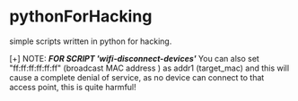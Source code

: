 # pythonForHacking
simple scripts written in python for hacking.

[+] NOTE:
***FOR SCRIPT 'wifi-disconnect-devices'***
You can also set "ff:ff:ff:ff:ff:ff" (broadcast MAC address ) as addr1 (target_mac) and this will cause a complete denial of service, as no device can connect to that access point, this is quite harmful!